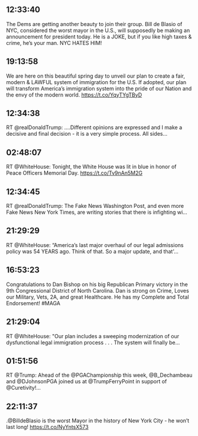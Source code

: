 ## 12:33:40
The Dems are getting another beauty to join their group. Bill de Blasio of NYC, considered the worst mayor in the U.S., will supposedly be making an announcement for president today. He is a JOKE, but if you like high taxes &amp; crime, he’s your man. NYC HATES HIM!
## 19:13:58
We are here on this beautiful spring day to unveil our plan to create a fair, modern &amp; LAWFUL system of immigration for the U.S. If adopted, our plan will transform America’s immigration system into the pride of our Nation and the envy of the modern world. https://t.co/YqyTYgTByD
## 12:34:38
RT @realDonaldTrump: ....Different opinions are expressed and I make a decisive and final decision - it is a very simple process. All sides…
## 02:48:07
RT @WhiteHouse: Tonight, the White House was lit in blue in honor of Peace Officers Memorial Day. https://t.co/Tv9nAn5M2G
## 12:34:45
RT @realDonaldTrump: The Fake News Washington Post, and even more Fake News New York Times, are writing stories that there is infighting wi…
## 21:29:29
RT @WhiteHouse: “America’s last major overhaul of our legal admissions policy was 54 YEARS ago. Think of that. So a major update, and that'…
## 16:53:23
Congratulations to Dan Bishop on his big Republican Primary victory in the 9th Congressional District of North Carolina. Dan is strong on Crime, Loves our Military, Vets, 2A, and great Healthcare. He has my Complete and Total Endorsement! #MAGA
## 21:29:04
RT @WhiteHouse: "Our plan includes a sweeping modernization of our dysfunctional legal immigration process . . . The system will finally be…
## 01:51:56
RT @Trump: Ahead of the @PGAChampionship this week, @B_Dechambeau and @DJohnsonPGA joined us at @TrumpFerryPoint in support of @Curetivity!…
## 22:11:37
.@BilldeBlasio is the worst Mayor in the history of New York City - he won’t last long! https://t.co/NyYntsX573
